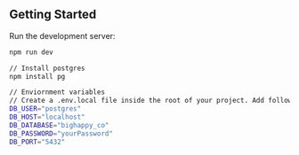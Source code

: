 ## Getting Started

Run the development server:

```bash
npm run dev

// Install postgres
npm install pg

// Enviornment variables
// Create a .env.local file inside the root of your project. Add following variables:
DB_USER="postgres"
DB_HOST="localhost"
DB_DATABASE="bighappy_co"
DB_PASSWORD="yourPassword"
DB_PORT="5432" 
```
